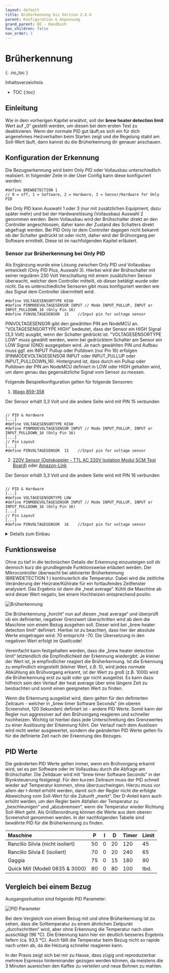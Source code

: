 ```yaml
---
layout: default
title: Brüherkennung bis Version 2.X.X
parent: Konfiguration & Anpassung
grand_parent: DE - Handbuch
has_children: false
nav_order: 3
---
```


# Brüherkennung
{: .no_toc }

Inhaltsverzeichnis

* TOC
{:toc}

## Einleitung

Wie in dem vorherigen Kapitel erwähnt, soll der **brew heater detection limit** Wert auf „0“ gestellt werden, um diesen bei dem ersten Test zu deaktivieren. Wenn der normale PID gut läuft,es sich ein für dich angenehmes Heizverhalten beim Starten zeigt und die Regelung stabil am Soll-Wert läuft, dann kannst du die Brüherkennung dir genauer anschauen.

## Konfiguration der Erkennung

Die Bezugserkennung wird beim Only PID oder Vollausbau unterschiedlich realisiert. In folgender Zeile in der User Config kann diese konfiguriert werden: 
```
#define BREWDETECTION 1            
// 0 = off, 1 = Software, 2 = Hardware, 3 = Sensor/Hardware for Only PID 
```
Bei Only PID kann Auswahl 1 oder 3 (nur mit zusätzlichen Equipment, dazu später mehr) und bei der Hardwarelösung (Vollausbau) Auswahl 2 genommen werden. Beim Vollausbau wird der Brühschalter direkt an den Controller angeschlossen, daher kann der Zustand des Schalters direkt abgefragt werden.
Bei PID Only ist dem Controller dagegen nicht bekannt ob der Schalter gedrückt ist oder nicht, daher wird der Brühvorgang per Software ermittelt. Diese ist im nachfolgenden Kapitel erläutert.
### Sensor zur Brüherkennung bei Only PID
Als Ergänzung wurde eine Lösung zwischen Only PID und Vollausbau entwickelt (Only PID Plus, Auswahl 3). Hierbei wird der Brühschalter mit seiner regulären 230 Volt Verschaltung mit einem zusätzlichen Sensor überwacht, welcher dem Controller mitteilt, ob dieser betätigt wurde oder nicht. Da es unterschiedliche Sensoren gibt muss konfiguriert werden wie das Signal dem Controller übermittelt wird:
```
#define VOLTAGESENSORTYPE HIGH 
#define PINMODEVOLTAGESENSOR INPUT // Mode INPUT_PULLUP, INPUT or INPUT_PULLDOWN_16 (Only Pin 16)
#define PINVOLTAGESENSOR  15    //Input pin for voltage sensor
```
PINVOLTAGESENSOR gibt den gewählten PIN am NodeMCU an. "VOLTAGESENSORTYPE HIGH" bedeutet, dass der Sensor ein HIGH Signal (3,3 Volt) ausgibt, wenn der Schalter gedrückt ist. "VOLTAGESENSORTYPE LOW" muss gewählt werden, wenn bei gedrücktem Schalter am Sensor ein LOW Signal (GND) ausgegeben wird. Je nach gewählten PIN und Aufbau muss ggf. ein INPUT Pullup oder Pulldown (nur Pin 16) erfolgen (PINMODEVOLTAGESENSOR INPUT oder INPUT_PULLUP oder INPUT_PULLDOWN_16). Hintergrund ist, dass durch ein Pullup oder Pulldown der PIN am NodeMCU definiert in LOW oder HIGH gehalten wird, um dann genau das gegensätzliche Signal vom Sensor zu messen. 

Folgende Beispielkonfiguration gelten für folgende Sensoren:
1. [Wago 859-358](https://www.elektro4000.de/Steuerungen-Schaltgeraete/Relais/Schaltrelais/Schaltrelais/WAGO-GmbH-Co-KG-Relaisklemme-859-358::185163.html)

Der Sensor erhält 3,3 Volt und die andere Seite wird mit PIN 15 verbunden

```

// PID & Hardware 
[...]
#define VOLTAGESENSORTYPE HIGH 
#define PINMODEVOLTAGESENSOR INPUT // Mode INPUT_PULLUP, INPUT or INPUT_PULLDOWN_16 (Only Pin 16)
[...]
// Pin Layout
[...]
#define PINVOLTAGESENSOR  15    //Input pin for voltage sensor

```

2. [220V Sensor (Optokoppler - TTL AC 220V Isolation Modul SCM Test Board)](https://www.funduinoshop.com/epages/78096195.mobile/de_DE/?ObjectPath=/Shops/78096195/Products/B-7-2&Locale=de_DE) oder [Amazon-Link](https://www.amazon.de/DollaTek-Mikrocontroller-Optokoppler-Isolationsmodul-Testkarte/dp/B08HQ7K14H/ref=sr_1_19?__mk_de_DE=%C3%85M%C3%85%C5%BD%C3%95%C3%91&crid=1GLK3KV3YG923&keywords=optokoppler&qid=1644770841&sprefix=optokoppler%2Caps%2C106&sr=8-19)

Der Sensor erhält 3,3 Volt und die andere Seite wird mit PIN 16 verbunden


```

// PID & Hardware 
[...]
#define VOLTAGESENSORTYPE LOW 
#define PINMODEVOLTAGESENSOR INPUT // Mode INPUT_PULLUP, INPUT or INPUT_PULLDOWN_16 (Only Pin 16)
[...]
// Pin Layout
[...]
#define PINVOLTAGESENSOR  16    //Input pin for voltage sensor

```

<details markdown="block">
    <summary> Details zum Einbau </summary>

    Im Fall zwei (220V Sensor) sollte es dann wie folgt verbunden sein:

    |Board|Opto|
    |-|-|
    |GND|GND|
    |5V|VCC|
    |PIN 16|OUT|

![QM Opto](../../img/qm-opto.png)
</details>


## Funktionsweise

Ohne zu tief in die technischen Details der Erkennung einzusteigen soll dir dennoch kurz die grundlegende Funktionsweise erläutert werden. Der Mikrocontroller überwacht bei aktivierter Brüherkennung (BREWDETECTION 1 ) kontinuierlich die Temperatur. Dabei wird die zeitliche Veränderung der Heizrate/Kühlrate für ein fortlaufendes Zeitfenster analysiert. Das Ergebnis ist dann die „heat average“. Kühlt die Maschine ab wird dieser Wert negativ, bei einem Hochheizen entsprechend positiv.

![Brüherkennung](../../img/fullsizeoutput_1c57.jpeg)

Die Brüherkennung „horcht“ nun auf diesen „heat average“ und überprüft ob ein definierter, negativer Grenzwert überschritten wird ab dem die Maschine von einem Bezug ausgehen soll. Dieser wird bei „brew heater detection limit“ definiert. Hierbei ist zu beachten, dass hier der absolute Werte eingetragen wird: 70 entspricht -70. Die Übersetzung in den negativen Wert erfolgt im Quellcode!

Vereinfacht kann festgehalten werden, dass die „brew heater detection limit“ letztendlich die Empfindlichkeit der Erkennung wiedergibt: Je kleiner der Wert ist, je empfindlicher reagiert die Brüherkennung. Ist die Erkennung zu empfindlich eingestellt (kleiner Wert, z.B. 5), wird jedes normale Abkühlung als Brühvorgang erkannt, ist der Wert zu groß (z.B. 1000) wird die Brüherkennung erst zu spät oder gar nicht  ausgelöst. Es kann dazu hilfreich sein den Verlauf der heat average über eine längere Zeit zu beobachten und somit einen geeigneten Wert zu finden.

Wenn die Erkennung ausgelöst wird, dann gelten für den definierten Zeitraum - welcher in „brew timer Software Seconds“ (im oberen Screenshot, 120 Sekunden) definiert ist - andere PID Werte. Somit kann der Regler nun aggressiver auf den Brühvorgang reagieren und schneller hochheizen. Wichtig ist hierbei dass jede Unterschreitung des Grenzwertes zu einer Auslösung der Erkennung führt. Der Verlauf nach dem Auslösen wird nicht weiter ausgewertet, sondern die geänderten PID Werte gelten fix für die definierte Zeit nach der Erkennung des Bezuges.

## PID Werte
Die geänderten PID Werte gelten immer, wenn ein Brühvorgang erkannt wird, sei es per Software oder im Vollausbau durch die Abfrage am Brühschalter. Die Zeitdauer wird mit "brew timer Software Seconds" in der Blynksteuerung festgelegt. 
Für den kurzen Zeitraum muss der PID schnell wieder auf Temperatur kommen, ohne überzuschwingen. Hierzu muss vor allem der I-Anteil erhöht werden, damit sich der Regler nicht die erfolgte Abweichung vom Soll-Wert für die Zukunft „merkt“. Der D-Anteil kann auch erhöht werden, um den Regler beim Abfallen der Temperatur zu „beschleunigen“ und „abzubremsen“, wenn die Temperatur wieder Richtung Soll-Wert geht. Als Größenordnung können die Werte aus dem oberen Screenshot genommen werden.
In der nachfolgenden Tabelle sind bewährte PID für die Brüherkennung zu finden.

Maschine |	P |	I |	D | Timer |  Limit 
:-|-|-|-|-|-
Rancilio Silvia (nicht isoliert) | 50 | 0 | 20 | 120 | 45 
Rancilio Silvia E (isoliert) | 70 | 0 | 20 | 240 | 65 
Gaggia | 75 | 0 | 15 | 180 | 90 
Quick Mill (Modell 0835 & 3000) | 80 | 0 | 80 | 100 | tbd.


## Vergleich bei einem Bezug

Ausgangssituation sind folgende PID Parameter:

![PID Parameter](../../img/Screenshot-at-M%C3%A4rz-15-07-47-28.png)

Bei dem Vergleich von einem Bezug mit und ohne Brüherkennung ist zu sehen, dass die Solltemperatur zu einem ähnlichen Zeitpunkt „durchschritten“ wird, aber ohne Erkennung die Temperatur nach oben ausschlägt (96 °C). Die Erkennung kann hier ein deutlich besseres Ergebnis liefern (ca. 93,5 °C). Auch fällt die Temperatur beim Bezug nicht so rapide nach unten ab, da die Heizung schneller reagieren kann.

In der Praxis zeigt sich bei mir zu Hause, dass zügig und reproduzierbar mehrere Espresso hintereinander gezogen werden können, da meistens die 3 Minuten ausreichen den Kaffee zu verteilen und neue Bohnen zu mahlen.

